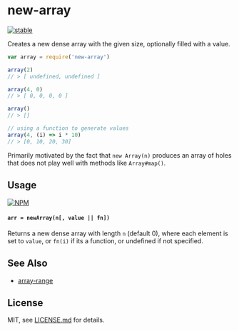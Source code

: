 # new-array

[![stable](http://badges.github.io/stability-badges/dist/stable.svg)](http://github.com/badges/stability-badges)

Creates a new dense array with the given size, optionally filled with a value.

```js
var array = require('new-array')

array(2)
// > [ undefined, undefined ]

array(4, 0)
// > [ 0, 0, 0, 0 ]

array()
// > []

// using a function to generate values
array(4, (i) => i * 10)
// > [0, 10, 20, 30]
```

Primarily motivated by the fact that `new Array(n)` produces an array of holes that does not play well with methods like `Array#map()`.

## Usage

[![NPM](https://nodei.co/npm/new-array.png)](https://www.npmjs.com/package/new-array)

#### `arr = newArray(n[, value || fn])`

Returns a new dense array with length `n` (default 0), where each element is set to `value`, or `fn(i)` if its a function, or undefined if not specified.

## See Also

- [array-range](https://www.npmjs.com/package/array-range)

## License

MIT, see [LICENSE.md](http://github.com/mattdesl/new-array/blob/master/LICENSE.md) for details.
